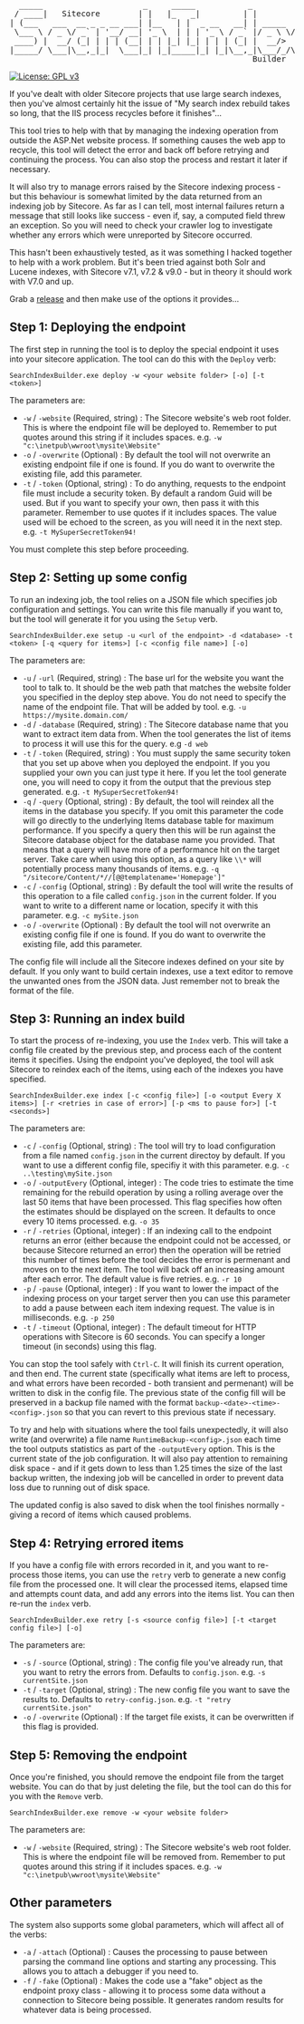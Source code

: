 <pre>
  _____                     _     _____           _           
 / ____|   Sitecore        | |   |_   _|         | |          
| (___   ___  __ _ _ __ ___| |__   | |  _ __   __| | _____  _ 
 \___ \ / _ \/ _` | '__/ __| '_ \  | | | '_ \ / _` |/ _ \ \/ /
 ____) |  __/ (_| | | | (__| | | |_| |_| | | | (_| |  __/>  < 
|_____/ \___|\__,_|_|  \___|_| |_|_____|_| |_|\__,_|\___/_/\_\
                                                   Builder    
</pre>
[![License: GPL v3](https://img.shields.io/badge/License-GPLv3-blue.svg)](https://www.gnu.org/licenses/gpl-3.0)

If you've dealt with older Sitecore projects that use large search indexes, then you've almost certainly hit the
issue of "My search index rebuild takes so long, that the IIS process recycles before it finishes"...

This tool tries to help with that by managing the indexing operation from outside the ASP.Net website process. If
something causes the web app to recycle, this tool will detect the error and back off before retrying and continuing
the process. You can also stop the process and restart it later if necessary.

It will also try to manage errors raised by the Sitecore indexing process - but this behaviour is somewhat limited
by the data returned from an indexing job by Sitecore. As far as I can tell, most internal failures return a message
that still looks like success - even if, say, a computed field threw an exception. So you will need to check
your crawler log to investigate whether any errors which were unreported by Sitecore occurred.

This hasn't been exhaustively tested, as it was something I hacked together to help with a work problem. But it's been
tried against both Solr and Lucene indexes, with Sitecore v7.1, v7.2 & v9.0 - but in theory it should work with V7.0 and up.

Grab a [release](/jermdavis/SearchIndexBuilder/releases) and then make use of the options it provides...

## Step 1: Deploying the endpoint

The first step in running the tool is to deploy the special endpoint it uses into your sitecore application. The tool can
do this with the `Deploy` verb:

`SearchIndexBuilder.exe deploy -w <your website folder> [-o] [-t <token>]` 

The parameters are:

* `-w` / `-website` (Required, string) : The Sitecore website's web root folder. This is where the endpoint file will be deployed to.
  Remember to put quotes around this string if it includes spaces. e.g. `-w "c:\inetpub\wwroot\mysite\Website"`
* `-o` / `-overwrite` (Optional) : By default the tool will not overwrite an existing endpoint file if one is found. If you do want
  to overwrite the existing file, add this parameter.
* `-t` / `-token` (Optional, string) : To do anything, requests to the endpoint file must include a security token. By default a
  random Guid will be used. But if you want to specify your own, then pass it with this parameter. Remember to use quotes if it includes
  spaces. The value used will be echoed to the screen, as you will need it in the next step. e.g. `-t MySuperSecretToken94!`

You must complete this step before proceeding.

## Step 2: Setting up some config

To run an indexing job, the tool relies on a JSON file which specifies job configuration and settings. You can write this file manually if
you want to, but the tool will generate it for you using the `Setup` verb.

`SearchIndexBuilder.exe setup -u <url of the endpoint> -d <database> -t <token> [-q <query for items>] [-c <config file name>] [-o]`

The parameters are:

* `-u` / `-url` (Required, string) : The base url for the website you want the tool to talk to. It should be the web path that matches the
  website folder you specified in the deploy step above. You do not need to specify the name of the endpoint file. That will be added by
  tool. e.g. `-u https://mysite.domain.com/`
* `-d` / `-database` (Required, string) : The Sitecore database name that you want to extract item data from. When the tool generates the
  list of items to process it will use this for the query. e.g `-d web`
* `-t` / `-token` (Required, string) : You must supply the same security token that you set up above when you deployed the endpoint. If you
  you supplied your own you can just type it here. If you let the tool generate one, you will need to copy it from the output that the
  previous step generated. e.g. `-t MySuperSecretToken94!`
* `-q` / `-query` (Optional, string) : By default, the tool will reindex all the items in the database you specify. If you omit this parameter the code
  will go directly to the underlying Items database table for maximum performance. If you specify a query then this will be run against the Sitecore
  database object for the database name you provided. That means that a query will have more of a performance hit on the target server. Take care when
  using this option, as a query like `\\*` will potentially process many thousands of items. e.g. `-q "/sitecore/Content/*//[@@templatename='Homepage']"`
* `-c` / `-config` (Optional, string) : By default the tool will write the results of this operation to a file called `config.json` in the current folder.
  If you want to write to a different name or location, specify it with this parameter. e.g. `-c mySite.json`
* `-o` / `-overwrite` (Optional) : By default the tool will not overwrite an existing config file if one is found. If you do want
  to overwrite the existing file, add this parameter.

The config file will include all the Sitecore indexes defined on your site by default. If you only want to build certain indexes, use a text editor to
remove the unwanted ones from the JSON data. Just remember not to break the format of the file.

## Step 3: Running an index build

To start the process of re-indexing, you use the `Index` verb. This will take a config file created by the previous step, and process each of the content
items it specifies. Using the endpoint you've deployed, the tool will ask Sitecore to reindex each of the items, using each of the indexes
you have specified. 

`SearchIndexBuilder.exe index [-c <config file>] [-o <output Every X items>] [-r <retries in case of error>] [-p <ms to pause for>] [-t <seconds>]`

The parameters are:

* `-c` / `-config` (Optional, string) : The tool will try to load configuration from a file named `config.json` in the current directoy by default. If you want to use
  a different config file, specifiy it with this parameter. e.g. `-c ..\testing\mySite.json`
* `-o` / `-outputEvery` (Optional, integer) : The code tries to estimate the time remaining for the rebuild operation by using a rolling average over the last 50 items that
  have been processed. This flag specifies how often the estimates should be displayed on the screen. It defaults to once every 10 items processed. e.g. `-o 35`
* `-r` / `-retries` (Optional, integer) : If an indexing call to the endpoint returns an error (either because the endpoint could not be accessed, or because Sitecore returned
  an error) then the operation will be retried this number of times before the tool decides the error is permenant and moves on to the next item. The tool will back off an
  increasing amount after each error. The default value is five retries. e.g. `-r 10`
* `-p` / `-pause` (Optional, integer) : If you want to lower the impact of the indexing process on your target server then you can use this
  parameter to add a pause between each item indexing request. The value is in milliseconds. e.g. `-p 250`
* `-t` / `-timeout` (Optional, integer) : The default timeout for HTTP operations with Sitecore is 60 seconds. You can specify a longer timeout (in seconds) using this flag.

You can stop the tool safely with `Ctrl-C`. It will finish its current operation, and then end. The current state (specifically what items are left to process, and what errors
have been recorded - both transient and permenant) will be written to disk in the config file. The previous state of the config fill will be preserved in a backup file named with
the format `backup-<date>-<time>-<config>.json` so that you can revert to this previous state if necessary.

To try and help with situations where the tool fails unexpectedly, it will also write (and overwrite) a file name `RuntimeBackup-<config>.json` each time the tool outputs
statistics as part of the `-outputEvery` option. This is the current state of the job configuration. It will also pay attention to remaining disk space - and if it gets down
to less than 1.25 times the size of the last backup written, the indexing job will be cancelled in order to prevent data loss due to running out of disk space.

The updated config is also saved to disk when the tool finishes normally - giving a record of items which caused problems.

## Step 4: Retrying errored items

If you have a config file with errors recorded in it, and you want to re-process those items, you can use the `retry` verb to generate a new config file
from the processed one. It will clear the processed items, elapsed time and attempts count data, and add any errors into the items list. You can then re-run
the `index` verb.

`SearchIndexBuilder.exe retry [-s <source config file>] [-t <target config file>] [-o]` 

The parameters are:

* `-s` / `-source` (Optional, string) : The config file you've already run, that you want to retry the errors from. Defaults to `config.json`. e.g. `-s currentSite.json`
* `-t` / `-target` (Optional, string) : The new config file you want to save the results to. Defaults to `retry-config.json`. e.g. `-t "retry currentSite.json"`
* `-o` / `-overwrite` (Optional) : If the target file exists, it can be overwritten if this flag is provided.

## Step 5: Removing the endpoint

Once you're finished, you should remove the endpoint file from the target website. You can do that by just deleting the file, but the tool
can do this for you with the `Remove` verb.

`SearchIndexBuilder.exe remove -w <your website folder>`

The parameters are:

* `-w` / `-website` (Required, string) : The Sitecore website's web root folder. This is where the endpoint file will be removed from.
  Remember to put quotes around this string if it includes spaces. e.g. `-w "c:\inetpub\wwroot\mysite\Website"`

## Other parameters

The system also supports some global parameters, which will affect all of the verbs:

* `-a` / `-attach` (Optional) : Causes the processing to pause between parsing the command line options and starting any processing.
  This allows you to attach a debugger if you need to.
* `-f` / `-fake` (Optional) : Makes the code use a "fake" object as the endpoint proxy class - allowing it to process some data without a
  connection to Sitecore being possible. It generates random results for whatever data is being processed.